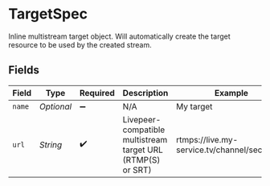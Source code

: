 # TargetSpec

Inline multistream target object. Will automatically
create the target resource to be used by the created
stream.



## Fields

| Field                                                       | Type                                                        | Required                                                    | Description                                                 | Example                                                     |
| ----------------------------------------------------------- | ----------------------------------------------------------- | ----------------------------------------------------------- | ----------------------------------------------------------- | ----------------------------------------------------------- |
| `name`                                                      | *Optional<String>*                                          | :heavy_minus_sign:                                          | N/A                                                         | My target                                                   |
| `url`                                                       | *String*                                                    | :heavy_check_mark:                                          | Livepeer-compatible multistream target URL (RTMP(S) or SRT) | rtmps://live.my-service.tv/channel/secretKey                |